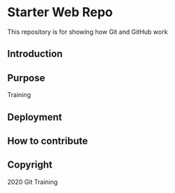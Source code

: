 # Starter Web Repo

This repository is for showing how Git and GitHub work

## Introduction

## Purpose

Training

## Deployment

## How to contribute

## Copyright

2020 Git Training